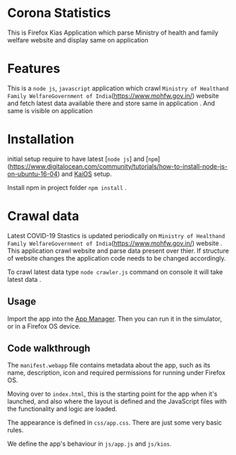 # Corona Statistics
This is Firefox Kias Application which parse Ministry of health and family welfare website and display same on application

# Features
This is a `node js`, `javascript` application which crawl  ``Ministry of Healthand Family WelfareGovernment of India``(https://www.mohfw.gov.in/) website 
and fetch latest data available there and store same in application . And same is visible on application

# Installation
initial setup require to have latest [`node js`] and [`npm`] (https://www.digitalocean.com/community/tutorials/how-to-install-node-js-on-ubuntu-16-04) and [KaiOS](https://developer.kaiostech.com/getting-started/) setup. 

Install npm in project folder `npm install`  .

# Crawal data
Latest COVID-19 Stastics is updated periodically on  ``Ministry of Healthand Family WelfareGovernment of India``(https://www.mohfw.gov.in/) website . 
This application crawl website and parse data present over thier. If structure of website changes the application code needs to be changed accordingly.

To crawl latest data type  `node crawler.js` command on console it will take latest data .

## Usage

Import the app into the [App Manager](https://developer.mozilla.org/Firefox_OS/Using_the_App_Manager). Then you can run it in the simulator, or in a Firefox OS device.

## Code walkthrough

The `manifest.webapp` file contains metadata about the app, such as its name, description, icon and required permissions for running under Firefox OS.

Moving over to `index.html`, this is the starting point for the app when it's launched, and also where the layout is defined and the JavaScript files with the functionality and logic are loaded.

The appearance is defined in `css/app.css`. There are just some very basic rules.

We define the app's behaviour in `js/app.js` and `js/kios`. 


```javascript
```
```nodeJs
```